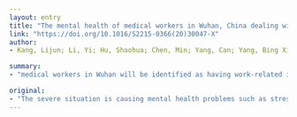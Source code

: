 ```yaml
---
layout: entry
title: "The mental health of medical workers in Wuhan, China dealing with the 2019 novel coronavirus"
link: "https://doi.org/10.1016/S2215-0366(20)30047-X"
author:
- Kang, Lijun; Li, Yi; Hu, Shaohua; Chen, Min; Yang, Can; Yang, Bing Xiang; Wang, Ying; Hu, Jianbo; Lai, Jianbo; Ma, Xiancang; Chen, Jun; Guan, Lili; Wang, Gaohua; Ma, Hong; Liu, Zhongchun

summary:
- "medical workers in Wuhan will be identified as having work-related injuries. The local government of Wuhan has implemented policies to address these mental health problems. Medical staff infected with 2019-nCoV while at work will also be identified. As of Jan 25, 2020, 1230 medical workers have been sent from other provinces to Wuhan. Online platforms with medical advice have been provided to share information on how to decrease the risk of transmission between the patients in medical settings."

original:
- "The severe situation is causing mental health problems such as stress, anxiety, depressive symptoms, insomnia, denial, anger, and fear. These mental health problems not only affect the medical workers' attention, understanding, and decision making ability, which might hinder the fight against 2019-nCoV, but could also have a lasting effect on their overall wellbeing. Protecting the mental health of these medical workers is thus important for control of the epidemic and their own long-term health. The local government of Wuhan has implemented policies to address these mental health problems. Medical staff infected with 2019-nCoV while at work will be identified as having work-related injuries.As of Jan 25, 2020, 1230 medical workers have been sent from other provinces to Wuhan to care for patients who are infected and those with suspected infection, strengthen logistics support, and help reduce the pressure on health-care personnel.Most general hospitals in Wuhan have established a shift system to allow front-line medical workers to rest and to take turns in high-pressured roles. Online platforms with medical advice have been provided to share information on how to decrease the risk of transmission between the patients in medical settings, which aims to eventually reduce the pressure on medical workers."
---
```


